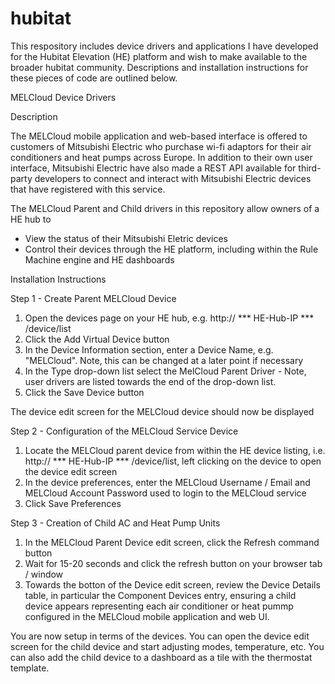 # hubitat

This respository includes device drivers and applications I have developed for the Hubitat Elevation (HE) platform and wish to make available to the broader hubitat community.  Descriptions and installation instructions for these pieces of code are outlined below.

MELCloud Device Drivers

Description

The MELCloud mobile application and web-based interface is offered to customers of Mitsubishi Electric who purchase wi-fi adaptors for their air conditioners and heat pumps across Europe.  In addition to their own user interface, Mitsubishi Electric have also made a REST API available for third-party developers to connect and interact with Mitsubishi Electric devices that have registered with this service.

The MELCloud Parent and Child drivers in this repository allow owners of a HE hub to
* View the status of their Mitsubishi Eletric devices
* Control their devices through the HE platform, including within the Rule Machine engine and HE dashboards

Installation Instructions

Step 1 - Create Parent MELCloud Device

1. Open the devices page on your HE hub, e.g. http:// *** HE-Hub-IP *** /device/list
2. Click the Add Virtual Device button
3. In the Device Information section, enter a Device Name, e.g. "MELCloud".  Note, this can be changed at a later point if necessary
4. In the Type drop-down list select the MelCloud Parent Driver - Note, user drivers are listed towards the end of the drop-down list.
5. Click the Save Device button

The device edit screen for the MELCloud device should now be displayed

Step 2 - Configuration of the MELCloud Service Device

1. Locate the MELCloud parent device from within the HE device listing, i.e. http:// *** HE-Hub-IP *** /device/list, left clicking on the device to open the device edit screen
2. In the device preferences, enter the MELCloud Username / Email and MELCloud Account Password used to login to the MELCloud service
3. Click Save Preferences

Step 3 - Creation of Child AC and Heat Pump Units

1. In the MELCloud Parent Device edit screen, click the Refresh command button
2. Wait for 15-20 seconds and click the refresh button on your browser tab / window
3. Towards the botton of the Device edit screen, review the Device Details table, in particular the Component Devices entry, ensuring a child device appears representing each air conditioner or heat pummp configured in the MELCloud mobile application and web UI.

You are now setup in terms of the devices. You can open the device edit screen for the child device and start adjusting modes, temperature, etc. You can also add the child device to a dashboard as a tile with the thermostat template.
